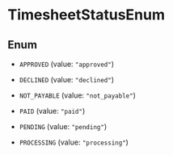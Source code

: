 

# TimesheetStatusEnum

## Enum


* `APPROVED` (value: `"approved"`)

* `DECLINED` (value: `"declined"`)

* `NOT_PAYABLE` (value: `"not_payable"`)

* `PAID` (value: `"paid"`)

* `PENDING` (value: `"pending"`)

* `PROCESSING` (value: `"processing"`)



